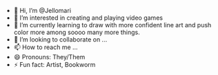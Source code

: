 - 👋 Hi, I’m @Jellomari
- 👀 I’m interested in creating and playing video games
- 🌱 I’m currently learning to draw with more confident line art and push color more among soooo many more things.
- 💞️ I’m looking to collaborate on ...
- 📫 How to reach me ...
- 😄 Pronouns: They/Them
- ⚡ Fun fact: Artist, Bookworm

<!---
Jellomari/Jellomari is a ✨ special ✨ repository because its `README.md` (this file) appears on your GitHub profile.
You can click the Preview link to take a look at your changes.
--->
